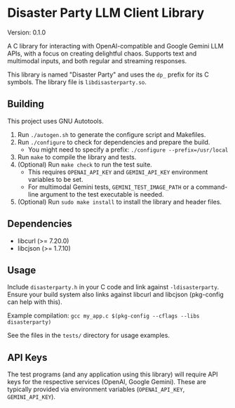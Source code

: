 # Disaster Party LLM Client Library

Version: 0.1.0

A C library for interacting with OpenAI-compatible and Google Gemini LLM APIs,
with a focus on creating delightful chaos. Supports text and multimodal inputs,
and both regular and streaming responses.

This library is named "Disaster Party" and uses the `dp_` prefix for its C symbols.
The library file is `libdisasterparty.so`.

## Building

This project uses GNU Autotools.

1.  Run `./autogen.sh` to generate the configure script and Makefiles.
2.  Run `./configure` to check for dependencies and prepare the build.
    * You might need to specify a prefix: `./configure --prefix=/usr/local`
3.  Run `make` to compile the library and tests.
4.  (Optional) Run `make check` to run the test suite.
    * This requires `OPENAI_API_KEY` and `GEMINI_API_KEY` environment variables to be set.
    * For multimodal Gemini tests, `GEMINI_TEST_IMAGE_PATH` or a command-line argument to the test executable is needed.
5.  (Optional) Run `sudo make install` to install the library and header files.

## Dependencies

* libcurl (>= 7.20.0)
* libcjson (>= 1.7.10)

## Usage

Include `disasterparty.h` in your C code and link against `-ldisasterparty`.
Ensure your build system also links against libcurl and libcjson (pkg-config can help with this).

Example compilation:
`gcc my_app.c $(pkg-config --cflags --libs disasterparty)`

See the files in the `tests/` directory for usage examples.

## API Keys

The test programs (and any application using this library) will require API keys
for the respective services (OpenAI, Google Gemini). These are typically provided
via environment variables (`OPENAI_API_KEY`, `GEMINI_API_KEY`).
